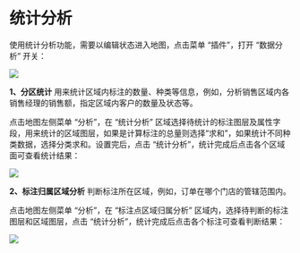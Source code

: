 # 统计分析

使用统计分析功能，需要以编辑状态进入地图，点击菜单 “插件”，打开 “数据分析” 开关：

![](http://pic.dituwuyou.com/map%2Fpicture%2Fstatistic-analysis.png)

**1、分区统计**  用来统计区域内标注的数量、种类等信息，例如，分析销售区域内各销售经理的销售额，指定区域内客户的数量及状态等。

点击地图左侧菜单 “分析”，在 “统计分析” 区域选择待统计的标注图层及属性字段，用来统计的区域图层，如果是计算标注的总量则选择“求和”，如果统计不同种类数据，选择分类求和。设置完后，点击 “统计分析”，统计完成后点击各个区域面可查看统计结果：

![](http://pic.dituwuyou.com/map%2Fpicture%2Fstatistic-analysis1.png)


**2、标注归属区域分析**  判断标注所在区域，例如，订单在哪个门店的管辖范围内。

点击地图左侧菜单 “分析”，在 “标注点区域归属分析” 区域内，选择待判断的标注图层和区域图层，点击 “统计分析”，统计完成后点击各个标注可查看判断结果：

![](http://pic.dituwuyou.com/map%2Fpicture%2Fstatistic-analysis-2.png)

